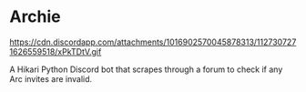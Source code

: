 # Archie
https://cdn.discordapp.com/attachments/1016902570045878313/1127307271626559518/xPkTDtV.gif

A Hikari Python Discord bot that scrapes through a forum to check if any Arc invites are invalid.
